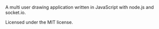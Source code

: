 A multi user drawing application written in JavaScript with node.js and socket.io.

Licensed under the MIT license.
